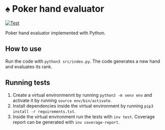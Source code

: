 # ♠️ Poker hand evaluator

[![Test](https://github.com/Kaltsoon/poker-hand-evaluator/actions/workflows/test.yml/badge.svg)](https://github.com/Kaltsoon/poker-hand-evaluator/actions/workflows/test.yml)

Poker hand evaluator implemented with Python.

## How to use

Run the code with `python3 src/index.py`. The code generates a new hand and evaluates its rank.

## Running tests 

1. Create a virtual environmennt by running `python3 -m venv env` and activate it by running `source env/bin/activate`.
2. Install dependencies inside the virtual environment by running `pip3 install -r requirements.txt`.
3. Inside the virtual environment run the tests with `inv test`. Coverage report can be generated with `inv coverage-report`.
